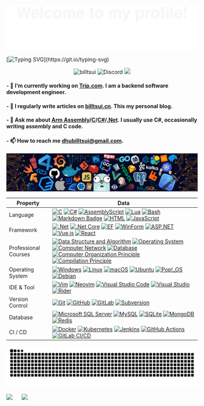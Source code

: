 ![](assets/Bottom_up.svg)



<!--my-ticker-->    
[![Typing SVG](https://readme-typing-svg.herokuapp.com?color=%2336BCF7&center=true&vCenter=true&width=800&size=30&lines=Hi+there+👋,+I+am+Bill+Tsui.;Over+10+years+of+programming+experience;)](https://git.io/typing-svg)
    

<p align="center"> <img src="https://komarev.com/ghpvc/?username=billtsui&label=Visitors&color=0e75b6&style=flat" alt="billtsui" /> <img alt="Discord" src="https://img.shields.io/discord/143867839282020352?link=https%3A%2F%2Fdiscord.com%2Fusers%2Fbi4aas" alt="Discord" />
<img src="https://img.shields.io/badge/status-updating-FF1493">
</p>




#### - 🔭 I’m currently working on **[Trip.com](https://www.trip.com)**. I am a backend software development engineer.

#### - 📝 I regularly write articles on **[billtsui.cn](https://www.billtsui.cn)**. This my personal blog.

#### - 💬 Ask me about **[Arm Assembly](https://developer.arm.com/documentation/den0042/0100/Introduction-to-Assembly-Language)/[C](https://en.wikipedia.org/wiki/The_C_Programming_Language)/[C#](https://dotnet.microsoft.com/en-us/languages/csharp)/[.Net](https://dotnet.microsoft.com/en-us/)**. I usually use C#, occasionally writing assembly and C code.

#### - 📫 How to reach me **dhubilltsui@gmail.com**.

<!--header picture-->
![](assets/header_.png)
<!-- my-skills -->
|Property|Data|
|--------|----|
|Language|[![C](https://img.shields.io/badge/C-00599C?logo=c&logoColor=white)](#) [![C#](https://custom-icon-badges.demolab.com/badge/C%23-%23512BD4.svg?logo=cshrp&logoColor=white)](#) [![AssemblyScript](https://img.shields.io/badge/Assembly-007AAC?logo=assemblyscript&logoColor=fff)](#)  [![Lua](https://img.shields.io/badge/Lua-%232C2D72.svg?logo=lua&logoColor=white)](#) [![Bash](https://img.shields.io/badge/Bash-4EAA25?logo=gnubash&logoColor=fff)](#) [![Markdown Badge](https://img.shields.io/badge/-Markdown-2088FF?style=flat&logo=Markdown&logoColor=white)](#) [![HTML](https://img.shields.io/badge/HTML-%23E34F26.svg?logo=html5&logoColor=white)](#) [![JavaScript](https://img.shields.io/badge/JavaScript-E2DF40?logo=javascript&logoColor=000)](#) |
|Framework| [![.Net](https://img.shields.io/badge/.NET-512BD4?logo=dotnet&logoColor=fff)](#) [![.Net Core](https://img.shields.io/badge/.NET_Core-512BD4?logo=dotnet&logoColor=fff)](#) [![EF](https://img.shields.io/badge/Entity_Framework-512BD4?logo=.Net&logoColor=fff)](#) [![WinForm](https://img.shields.io/badge/WinForm-512BD4?logo=.Net&logoColor=fff)](#) [![ASP.NET](https://img.shields.io/badge/ASP.NET-512BD4?logo=.Net&logoColor=fff)](#) [![Vue.js](https://img.shields.io/badge/Vue.js-4FC08D?logo=vuedotjs&logoColor=fff)](#) [![React](https://img.shields.io/badge/React-%2320232a.svg?logo=react&logoColor=%2361DAFB)](#)|
|Professional Courses| [![Data Structure and Algorithm](https://img.shields.io/badge/Data_Structure_and_Algorithm-1A0F99)](#) [![Operating System](https://img.shields.io/badge/Operating_System-4C8CBF)](#) [![Computer Network](https://img.shields.io/badge/Computer_Network-E34F55)](#) [![Database](https://img.shields.io/badge/Database-004400)](#) [![Computer Organization Principle](https://img.shields.io/badge/Computer_Organization_Principle-66F)](#)  [![Compilation Principle](https://img.shields.io/badge/Compilation_Principle-D3F)](#)|
|Operating System| [![Windows](https://custom-icon-badges.demolab.com/badge/Windows-0078D6?logo=windows11&logoColor=white)](#) [![Linux](https://img.shields.io/badge/Linux-F86F35B?logo=linux&logoColor=black)](#) [![macOS](https://img.shields.io/badge/macOS-000000?logo=apple&logoColor=fff)](#) [![Ubuntu](https://img.shields.io/badge/Ubuntu-E95420?logo=ubuntu&logoColor=fff)](#) [![Pop!_OS](https://img.shields.io/badge/Pop!__OS-48B9C7?logo=popos&logoColor=fff)](#) [![Debian](https://img.shields.io/badge/Debian-A81D33?logo=debian&logoColor=fff)](#)|
|IDE & Tool|[![Vim](https://img.shields.io/badge/Vim-%232F80ED.svg?logo=vim&logoColor=white)](#) [![Neovim](https://img.shields.io/badge/Neovim-57A143?logo=neovim&logoColor=fff)](#) [![Visual Studio Code](https://custom-icon-badges.demolab.com/badge/Visual%20Studio%20Code-0078d7.svg?logo=vsc&logoColor=white)](#) [![Visual Studio](https://custom-icon-badges.demolab.com/badge/Visual%20Studio-5C2D91.svg?&logo=visualstudio&logoColor=white)](#) [![Rider](https://img.shields.io/badge/Rider-000?logo=rider&logoColor=fff)](#) |
|Version Control| [![Git](https://img.shields.io/badge/Git-F05032?logo=git&logoColor=fff)](#) [![GitHub](https://img.shields.io/badge/GitHub-666666?logo=github&logoColor=white)](#) [![GitLab](https://img.shields.io/badge/GitLab-FCA121?logo=gitlab&logoColor=white)](#) [![Subversion](https://img.shields.io/badge/Subversion-5e1fc3?logo=subversion&logoColor=fff)](#)|
|Database|[![Microsoft SQL Server](https://custom-icon-badges.demolab.com/badge/Microsoft%20SQL%20Server-2e5ccc?logo=mssqlserver-white&logoColor=white)](#) [![MySQL](https://img.shields.io/badge/MySQL-7055BE?logo=mysql&logoColor=fff)](#) [![SQLite](https://img.shields.io/badge/SQLite-559400?logo=sqlite&logoColor=fff)](#) [![MongoDB](https://img.shields.io/badge/MongoDB-C54BB5?logo=mongodb&logoColor=fff)](#) [![Redis](https://img.shields.io/badge/Redis-fe473d?logo=redis&logoColor=fff)](#)|
|CI / CD| [![Docker](https://img.shields.io/badge/Docker-2496ED?logo=docker&logoColor=fff)](#) [![Kubernetes](https://img.shields.io/badge/Kubernetes-323CE5?logo=kubernetes&logoColor=fff)](#) [![Jenkins](https://img.shields.io/badge/Jenkins-D24939?logo=jenkins&logoColor=fff)](#) [![GitHub Actions](https://img.shields.io/badge/GitHub_Actions-208899?logo=githubactions&logoColor=fff)](#) [![GitLab CI/CD](https://img.shields.io/badge/GitLab_CI/CD-FCA121?logo=gitlab&logoColor=fff)](#)|



![Bill's github activity graph](https://raw.githubusercontent.com/billtsui/billtsui/output/github-snake.svg)

<div style="display: flex;" align="center">
    <img src="https://github-readme-stats.vercel.app/api/top-langs/?username=billtsui&layout=compact" style="height: 160px;"/>&nbsp;&nbsp;&nbsp;&nbsp;&nbsp;&nbsp;
    <img src="https://github-readme-stats.vercel.app/api?username=billtsui&show_icons=true" style="height: 160px;"/>
</div>
